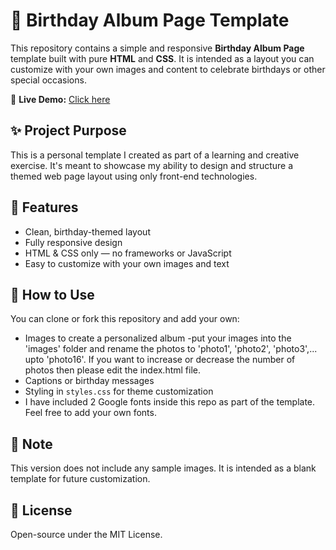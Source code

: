 # 🎉 Birthday Album Page Template

This repository contains a simple and responsive **Birthday Album Page** template built with pure **HTML** and **CSS**. It is intended as a layout you can customize with your own images and content to celebrate birthdays or other special occasions.

🔗 **Live Demo:** 
[Click here](https://htmlpreview.github.io/?https://github.com/rahulsarkar2160/birthday-album/blob/main/index.html) 

## ✨ Project Purpose

This is a personal template I created as part of a learning and creative exercise. It's meant to showcase my ability to design and structure a themed web page layout using only front-end technologies.

## 🌈 Features

- Clean, birthday-themed layout
- Fully responsive design
- HTML & CSS only — no frameworks or JavaScript
- Easy to customize with your own images and text

## 🚀 How to Use

You can clone or fork this repository and add your own:

- Images to create a personalized album
    -put your images into the 'images' folder and rename the photos to 'photo1', 'photo2', 'photo3',... upto 'photo16'. If you want to increase or decrease the number of photos then please edit the index.html file.  
- Captions or birthday messages
- Styling in `styles.css` for theme customization
- I have included 2 Google fonts inside this repo as part of the template. Feel free to add your own fonts.

## 📌 Note
This version does not include any sample images. It is intended as a blank template for future customization.

## 📄 License
Open-source under the MIT License.
